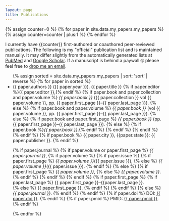 ```yaml
---
layout: page
title: Publications
---
```


{% assign counter=0 %}
{% for paper in site.data.my_papers.my_papers %}
  {% assign counter=counter | plus:1 %}
{% endfor %}

I currently have {{counter}} first-authored or coauthored peer-reviewed publications. The
following is my "official" publication list and is maintained manually. It may differ
slightly from the automatically generated lists at
[PubMed](https://www.ncbi.nlm.nih.gov/pubmed/?term=mathias+sr%5BAuthor%5D) and
[Google Scholar](https://scholar.google.com/citations?user=fRRZs_4AAAAJ&hl=en). If a
manuscript is behind a paywall 🙄  please feel free to
[drop me an email](mailto:reprints@crackedbassoon.com).

<ul class="refs">
{% assign sorted = site.data.my_papers.my_papers | sort: 'sort' | reverse %}
{% for paper in sorted %}
  <li>
  {{ paper.authors }} ({{ paper.year }}). {{ paper.title }}
  {% if paper.editor %}{{ paper.editor }},{% endif %}
  {% if paper.book and paper.collection and paper.volume %}
    <i>{{ paper.book }}</i> ({{ paper.collection }} vol {{ paper.volume }},
    pp. {{ paper.first_page }}–{{ paper.last_page }}).
  {% else %}
    {% if paper.book and paper.volume %}
      <i>{{ paper.book }}</i> (vol {{ paper.volume }},
      pp. {{ paper.first_page }}–{{ paper.last_page }}).
    {% else %}
      {% if paper.book and paper.first_page %}
        <i>{{ paper.book }}</i> (pp. {{ paper.first_page }}–{{ paper.last_page }}).
        {% else %}
          {% if paper.book %}<i>{{ paper.book }}</i>.{% endif %}
        {% endif %}   
    {% endif %}
  {% endif %}
  {% if paper.book %}
    {{ paper.city }}, {{paper.state }}: {{ paper.publisher }}.
  {% endif %}
  
  {% if paper.journal %}
    {% if paper.volume or paper.first_page %}
      <i>{{ paper.journal }}</i>,
      {% if paper.volume %}
        {% if paper.issue %}
          {% if paper.first_page %}
            <i>{{ paper.volume }}</i>({{ paper.issue }}),
          {% else %}
            <i>{{ paper.volume }}</i>({{ paper.issue }}).
          {% endif %}
        {% else %}
          {% if paper.first_page %}
            <i>{{ paper.volume }}</i>,
          {% else %}
            <i>{{ paper.volume }}</i>.
          {% endif %}
        {% endif %}
      {% endif %}
      {% if paper.first_page %}
        {% if paper.last_page %}
          {{ paper.first_page }}–{{paper.last_page }}.   
        {% else %}
          {{ paper.first_page }}.
        {% endif %}
      {% endif %}
    {% else %}
      <i>{{ paper.journal }}</i>.
    {% endif %}
  {% endif %}
  {% if paper.doi %}
    DOI: <a href="https://doi.org/{{ paper.doi }}">{{ paper.doi }}</a>.
  {% endif %}
  {% if paper.pmid %}
    PMID: <a href="https://www.ncbi.nlm.nih.gov/pubmed/?term={{ paper.pmid }}">{{ paper.pmid }}</a>.
  {% endif %}
  </li>
{% endfor %}
